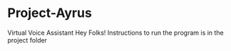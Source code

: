 # Project-Ayrus
Virtual Voice Assistant 
Hey Folks! 
Instructions to run the program is in the project folder
